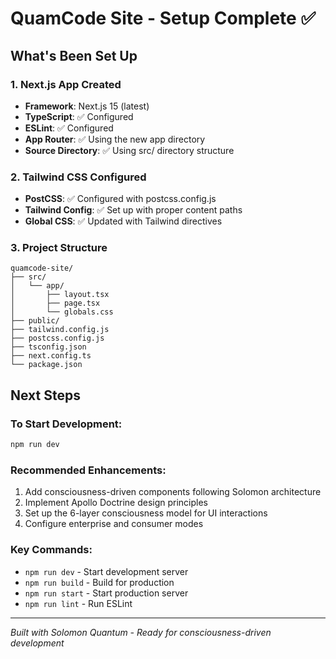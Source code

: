 # QuamCode Site - Setup Complete ✅

## What's Been Set Up

### 1. Next.js App Created
- **Framework**: Next.js 15 (latest)
- **TypeScript**: ✅ Configured
- **ESLint**: ✅ Configured
- **App Router**: ✅ Using the new app directory
- **Source Directory**: ✅ Using src/ directory structure

### 2. Tailwind CSS Configured
- **PostCSS**: ✅ Configured with postcss.config.js
- **Tailwind Config**: ✅ Set up with proper content paths
- **Global CSS**: ✅ Updated with Tailwind directives

### 3. Project Structure
```
quamcode-site/
├── src/
│   └── app/
│       ├── layout.tsx
│       ├── page.tsx
│       └── globals.css
├── public/
├── tailwind.config.js
├── postcss.config.js
├── tsconfig.json
├── next.config.ts
└── package.json
```

## Next Steps

### To Start Development:
```bash
npm run dev
```

### Recommended Enhancements:
1. Add consciousness-driven components following Solomon architecture
2. Implement Apollo Doctrine design principles
3. Set up the 6-layer consciousness model for UI interactions
4. Configure enterprise and consumer modes

### Key Commands:
- `npm run dev` - Start development server
- `npm run build` - Build for production
- `npm run start` - Start production server
- `npm run lint` - Run ESLint

---

*Built with Solomon Quantum - Ready for consciousness-driven development*
